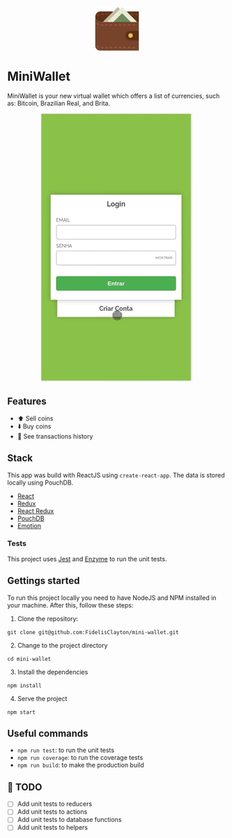 <p align="center">
  <img width="100" src="readme/wallet.svg">
</p>

# MiniWallet
MiniWallet is your new virtual wallet which offers a list of currencies, such as: Bitcoin, Brazilian Real, and Brita.

<p align="center">
  <img src="readme/app.gif">
</p>

## Features
- :arrow_up: Sell coins
- :arrow_down: Buy coins
- :book: See transactions history

## Stack
This app was build with ReactJS using `create-react-app`. The data is stored locally using PouchDB.

- [React](https://github.com/facebook/react/)
- [Redux](https://github.com/reduxjs/redux)
- [React Redux](https://github.com/reduxjs/react-redux)
- [PouchDB](https://github.com/pouchdb/pouchdb)
- [Emotion](https://github.com/emotion-js/emotion)

### Tests
This project uses [Jest](https://github.com/facebook/jest) and [Enzyme](https://github.com/airbnb/enzyme) to run the unit tests.

## Gettings started
To run this project locally you need to have NodeJS and NPM installed in your machine. After this, follow these steps:

1. Clone the repository:
```
git clone git@github.com:FidelisClayton/mini-wallet.git
```

2. Change to the project directory
```
cd mini-wallet
```

3. Install the dependencies
```
npm install
```

4. Serve the project
```
npm start
```

## Useful commands
- `npm run test`: to run the unit tests
- `npm run coverage`: to run the coverage tests
- `npm run build`: to make the production build

## :pencil: TODO
- [ ] Add unit tests to reducers
- [ ] Add unit tests to actions
- [ ] Add unit tests to database functions
- [ ] Add unit tests to helpers
